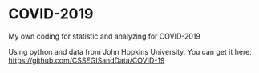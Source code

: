 # COVID-2019
My own coding for statistic and analyzing for COVID-2019

Using python and data from John Hopkins University. You can get it here: https://github.com/CSSEGISandData/COVID-19
